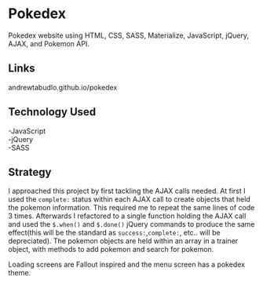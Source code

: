 # Pokedex

Pokedex website using HTML, CSS, SASS, Materialize, JavaScript, jQuery, AJAX, and Pokemon API.

## Links

andrewtabudlo.github.io/pokedex

## Technology Used

-JavaScript  
-jQuery  
-SASS  

## Strategy

I approached this project by first tackling the AJAX calls needed.  At first I used the `complete:` status within each AJAX call to create objects that held the pokemon information. This required me to repeat the same lines of code 3 times.  Afterwards I refactored to a single function holding the AJAX call and used the `$.when()` and `$.done()` jQuery commands to produce the same effect(this will be the standard as `success:`,`complete:`, etc.. will be depreciated). The pokemon objects are held within an array in a trainer object, with methods to add pokemon and search for pokemon.

Loading screens are Fallout inspired and the menu screen has a pokedex theme.
